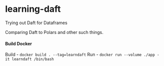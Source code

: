 # learning-daft
Trying out Daft for Dataframes


Comparing Daft to Polars and other such things.

#### Build Docker
Build - `docker build . --tag=learndaft`
Run - `docker run --volume ./app -it learndaft /bin/bash`

